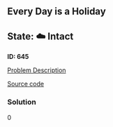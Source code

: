 ## Every Day is a Holiday

## State: :cloud: **Intact**

**ID: 645**

[Problem Description](https://projecteuler.net/problem=645)

[Source code](main.cpp)

### Solution
0